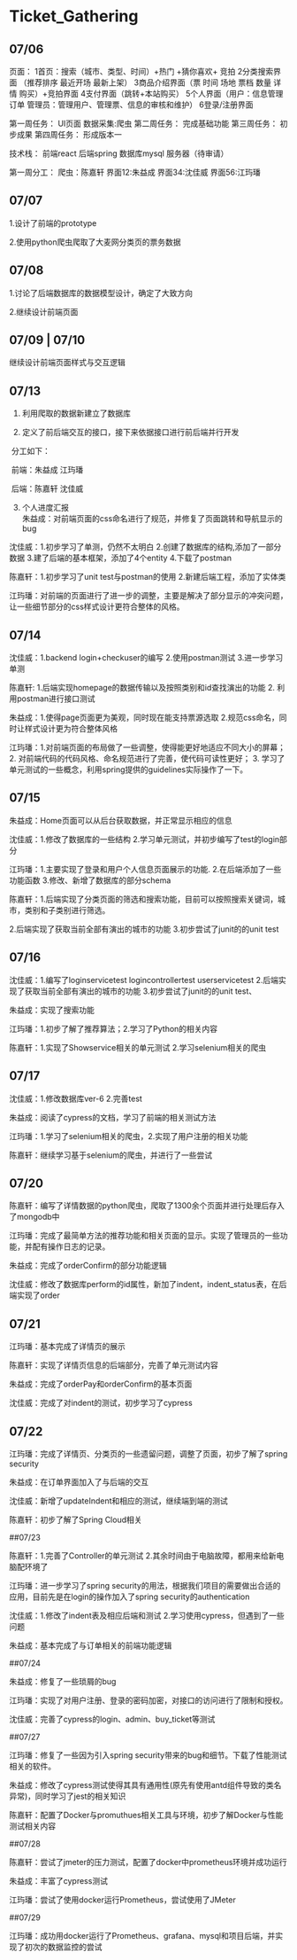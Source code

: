 # Ticket_Gathering
## 07/06 

页面：
1首页：搜索（城市、类型、时间）+热门 +猜你喜欢+ 竞拍
2分类搜索界面 （推荐排序 最近开场 最新上架）
3商品介绍界面（票 时间 场地 票档 数量 详情 购买）+竞拍界面 
4支付界面（跳转+本站购买）
5个人界面（用户：信息管理 订单  管理员：管理用户、管理票、信息的审核和维护）
6登录/注册界面

第一周任务：
UI页面
数据采集:爬虫
第二周任务：
完成基础功能
第三周任务：
初步成果
第四周任务：
形成版本一

技术栈：
前端react
后端spring
数据库mysql
服务器（待审请）

第一周分工：
爬虫：陈嘉轩
界面12:朱益成
界面34:沈佳威
界面56:江玙璠

## 07/07

1.设计了前端的prototype

2.使用python爬虫爬取了大麦网分类页的票务数据

## 07/08

1.讨论了后端数据库的数据模型设计，确定了大致方向

2.继续设计前端页面

## 07/09  |   07/10

继续设计前端页面样式与交互逻辑

## 07/13
1. 利用爬取的数据新建立了数据库

2. 定义了前后端交互的接口，接下来依据接口进行前后端并行开发

​    分工如下： 

​    前端：朱益成   江玙璠

​    后端：陈嘉轩   沈佳威

3. 个人进度汇报  
朱益成：对前端页面的css命名进行了规范，并修复了页面跳转和导航显示的bug

沈佳威：1.初步学习了单测，仍然不太明白 2.创建了数据库的结构,添加了一部分数据 3.建了后端的基本框架，添加了4个entity 4.下载了postman

陈嘉轩：1.初步学习了unit test与postman的使用 2.新建后端工程，添加了实体类

江玙璠：对前端的页面进行了进一步的调整，主要是解决了部分显示的冲突问题，让一些细节部分的css样式设计更符合整体的风格。

## 07/14
沈佳威：1.backend login+checkuser的编写 2.使用postman测试 3.进一步学习单测

陈嘉轩: 1.后端实现homepage的数据传输以及按照类别和id查找演出的功能 2. 利用postman进行接口测试

朱益成：1.使得page页面更为美观，同时现在能支持票源选取 2.规范css命名，同时让样式设计更为符合整体风格

江玙璠：1.对前端页面的布局做了一些调整，使得能更好地适应不同大小的屏幕；2. 对前端代码的代码风格、命名规范进行了完善，使代码可读性更好； 3. 学习了单元测试的一些概念，利用spring提供的guidelines实际操作了一下。


## 07/15
朱益成：Home页面可以从后台获取数据，并正常显示相应的信息

沈佳威：1.修改了数据库的一些结构 2.学习单元测试，并初步编写了test的login部分

江玙璠：1.主要实现了登录和用户个人信息页面展示的功能. 2.在后端添加了一些功能函数 3.修改、新增了数据库的部分schema

陈嘉轩：1.后端实现了分类页面的筛选和搜索功能，目前可以按照搜索关键词，城市，类别和子类别进行筛选。

2.后端实现了获取当前全部有演出的城市的功能 3.初步尝试了junit的的unit test

## 07/16
沈佳威：1.编写了loginservicetest logincontrollertest userservicetest 
2.后端实现了获取当前全部有演出的城市的功能 3.初步尝试了junit的的unit test、

朱益成：实现了搜索功能

江玙璠：1.初步了解了推荐算法；2.学习了Python的相关内容

陈嘉轩：1.实现了Showservice相关的单元测试 2.学习selenium相关的爬虫

## 07/17

沈佳威：1.修改数据库ver-6 2.完善test

朱益成：阅读了cypress的文档，学习了前端的相关测试方法

江玙璠：1.学习了selenium相关的爬虫，2.实现了用户注册的相关功能

陈嘉轩：继续学习基于selenium的爬虫，并进行了一些尝试

## 07/20

陈嘉轩：编写了详情数据的python爬虫，爬取了1300余个页面并进行处理后存入了mongodb中

江玙璠：完成了最简单方法的推荐功能和相关页面的显示。实现了管理员的一些功能，并配有操作日志的记录。

朱益成：完成了orderConfirm的部分功能逻辑

沈佳威：修改了数据库perform的id属性，新加了indent，indent_status表，在后端实现了order

## 07/21

江玙璠：基本完成了详情页的展示

陈嘉轩：实现了详情页信息的后端部分，完善了单元测试内容

朱益成：完成了orderPay和orderConfirm的基本页面

沈佳威：完成了对indent的测试，初步学习了cypress

## 07/22

江玙璠：完成了详情页、分类页的一些遗留问题，调整了页面，初步了解了spring security

朱益成：在订单界面加入了与后端的交互

沈佳威：新增了updateIndent和相应的测试，继续端到端的测试

陈嘉轩：初步了解了Spring Cloud相关

##07/23

陈嘉轩：1.完善了Controller的单元测试 2.其余时间由于电脑故障，都用来给新电脑配环境了

江玙璠：进一步学习了spring security的用法，根据我们项目的需要做出合适的应用，目前先是在login的操作加入了spring security的authentication

沈佳威：1.修改了indent表及相应后端和测试 2.学习使用cypress，但遇到了一些问题

朱益成：基本完成了与订单相关的前端功能逻辑

##07/24

朱益成：修复了一些琐屑的bug

江玙璠：实现了对用户注册、登录的密码加密，对接口的访问进行了限制和授权。

沈佳威：完善了cypress的login、admin、buy_ticket等测试

##07/27

江玙璠：修复了一些因为引入spring security带来的bug和细节。下载了性能测试相关的软件。

朱益成：修改了cypress测试使得其具有通用性(原先有使用antd组件导致的类名异常)，同时学习了jest的相关知识

陈嘉轩：配置了Docker与promuthues相关工具与环境，初步了解Docker与性能测试相关内容

##07/28

陈嘉轩：尝试了jmeter的压力测试，配置了docker中prometheus环境并成功运行

朱益成：丰富了cypress测试

江玙璠：尝试了使用docker运行Prometheus，尝试使用了JMeter

##07/29

江玙璠：成功用docker运行了Prometheus、grafana、mysql和项目后端，并实现了初次的数据监控的尝试